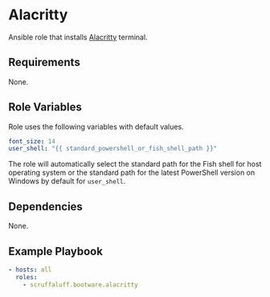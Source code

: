 # Alacritty

Ansible role that installs [Alacritty](https://alacritty.org/) terminal.

## Requirements

None.

## Role Variables

Role uses the following variables with default values.

```yaml
font_size: 14
user_shell: "{{ standard_powershell_or_fish_shell_path }}"
```

The role will automatically select the standard path for the Fish shell for host
operating system or the standard path for the latest PowerShell version on
Windows by default for `user_shell`.

## Dependencies

None.

## Example Playbook

```yaml
- hosts: all
  roles:
    - scruffaluff.bootware.alacritty
```
